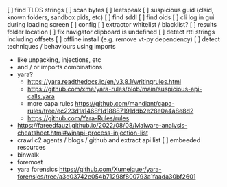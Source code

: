 [ ] find TLDS strings
[ ] scan bytes
   [ ] leetspeak
   [ ] suspicious guid (clsid, known folders, sandbox pids, etc)
[ ] find sddl
[ ] find oids
[ ] cli log in gui during loading screen
[ ] config
   [ ] extractor whitelist / blacklist?
   [ ] results folder location
[ ] fix navigator.clipboard is undefined
[ ] detect rtti strings including offsets
[ ] offline install (e.g. remove vt-py dependency)
[ ] detect techniques / behaviours using imports
   * like unpacking, injections, etc
   * and / or imports combinations
   * yara?
     - https://yara.readthedocs.io/en/v3.8.1/writingrules.html
     - https://github.com/xme/yara-rules/blob/main/suspicious-api-calls.yara
     - more capa rules https://github.com/mandiant/capa-rules/tree/ec223d1a1468f1d18887191ddb2e28e0a4a8e8d2
     - https://github.com/Yara-Rules/rules
   * https://fareedfauzi.github.io/2022/08/08/Malware-analysis-cheatsheet.html#winapi-process-injection-list
   * crawl c2 agents / blogs / github and extract api list
[ ] embeeded resources
  * binwalk
  * foremost
  * yara forensics https://github.com/Xumeiquer/yara-forensics/tree/a3d03742e054b71298f800793a1faada30bf2601
